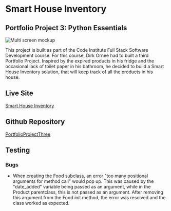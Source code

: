 # Smart House Inventory

## Portfolio Project 3: Python Essentials

![Multi screen mockup]()

This project is built as part of the Code Institute Full Stack Software Development course. For this course, Dirk Ornee had to built a third Portfolio Project. Inspired by the expired products in his fridge and the occasional lack of toilet paper in his bathroom, he decided to build a Smart House Inventory solution, that will keep track of all the products in his house.

## Live Site

[Smart House Inventory]()

## Github Repository

[PortfolioProjectThree](https://github.com/DOdrums/PortfolioProjectThree)

## Testing

### Bugs

* When creating the Food subclass, an error "too many positional arguments for method call" would pop up. This was caused by the "date_added" variable being passed as an argument, while in the Product parentclass, this is not passed as an argument. After removing this argument from the Food init method, the error was resolved and the class worked as expected.